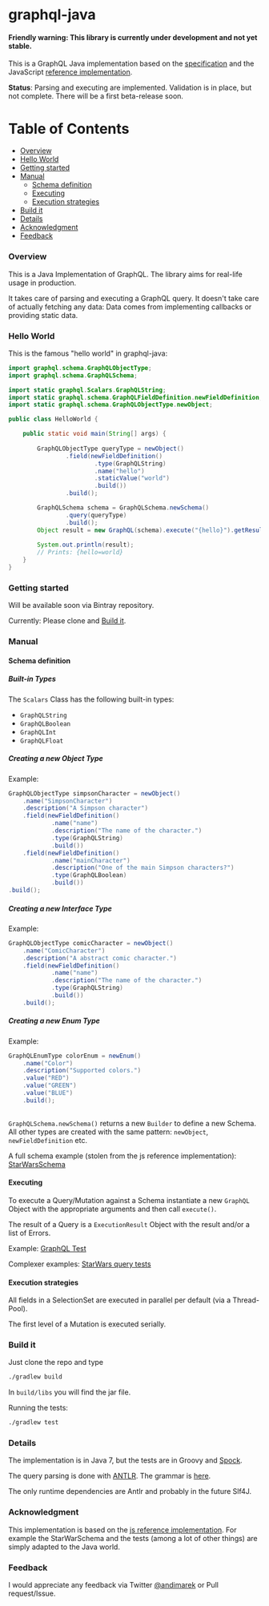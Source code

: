 # graphql-java

#### Friendly warning: This library is currently under development and not yet stable.     

This is a GraphQL Java implementation based on the [specification](https://github.com/facebook/graphql) 
and the JavaScript [reference implementation](https://github.com/graphql/graphql-js).
 

**Status**: Parsing and executing are implemented. Validation is in place, but not complete.
There will be a first beta-release soon.  

# Table of Contents
 
- [Overview](#overview)
- [Hello World](#hello-world)
- [Getting started](#getting-started)
- [Manual](#manual)
    - [Schema definition](#schema-definition)
    - [Executing](#executing)
    - [Execution strategies](#execution-strategies)
- [Build it](#build-it)
- [Details](#details)
- [Acknowledgment](#acknowledgment)
- [Feedback](#feedback)
 

### Overview

This is a Java Implementation of GraphQL. The library aims for real-life usage in production. 
  
It takes care of parsing and executing a GraphQL query. It doesn't take care of actually fetching any data:
Data comes from implementing callbacks or providing static data.



### Hello World

This is the famous "hello world" in graphql-java: 

```java
import graphql.schema.GraphQLObjectType;
import graphql.schema.GraphQLSchema;

import static graphql.Scalars.GraphQLString;
import static graphql.schema.GraphQLFieldDefinition.newFieldDefinition;
import static graphql.schema.GraphQLObjectType.newObject;

public class HelloWorld {

    public static void main(String[] args) {
    
        GraphQLObjectType queryType = newObject()
                .field(newFieldDefinition()
                        .type(GraphQLString)
                        .name("hello")
                        .staticValue("world")
                        .build())
                .build();

        GraphQLSchema schema = GraphQLSchema.newSchema()
                .query(queryType)
                .build();
        Object result = new GraphQL(schema).execute("{hello}").getResult();
        
        System.out.println(result);
        // Prints: {hello=world}
    }
}
```

### Getting started

Will be available soon via Bintray repository.

Currently: Please clone and [Build it](#build-it).
 
  
### Manual
  
#### Schema definition

##### Built-in Types

The `Scalars` Class has the following built-in types:

* `GraphQLString`
* `GraphQLBoolean`
* `GraphQLInt`
* `GraphQLFloat`

##### Creating a new Object Type

Example:
```java
GraphQLObjectType simpsonCharacter = newObject()
    .name("SimpsonCharacter")
    .description("A Simpson character")
    .field(newFieldDefinition()
            .name("name")
            .description("The name of the character.")
            .type(GraphQLString)
            .build())
    .field(newFieldDefinition()
            .name("mainCharacter")
            .description("One of the main Simpson characters?")
            .type(GraphQLBoolean)
            .build())                    
.build();

```

##### Creating a new Interface Type

Example:
```java
GraphQLObjectType comicCharacter = newObject()
    .name("ComicCharacter")
    .description("A abstract comic character.")
    .field(newFieldDefinition()
            .name("name")
            .description("The name of the character.")
            .type(GraphQLString)
            .build())
    .build();

```

##### Creating a new Enum Type

Example:
```java
GraphQLEnumType colorEnum = newEnum()
    .name("Color")
    .description("Supported colors.")
    .value("RED")
    .value("GREEN")
    .value("BLUE")
    .build();
       
```



`GraphQLSchema.newSchema()` returns a new `Builder` to define a new Schema. All other types are created with the same pattern:
`newObject`, `newFieldDefinition` etc.

A full schema example (stolen from the js reference implementation): [StarWarsSchema](src/test/groovy/graphql/StarWarsSchema.java)

#### Executing 

To execute a Query/Mutation against a Schema instantiate a new `GraphQL` Object with the appropriate arguments and then call `execute()`.
 
The result of a Query is a `ExecutionResult` Object with the result and/or a list of Errors.

Example: [GraphQL Test](src/test/groovy/graphql/GraphQLTest.groovy)

Complexer examples: [StarWars query tests](src/test/groovy/graphql/StarWarsQueryTest.groovy)


#### Execution strategies

All fields in a SelectionSet are executed in parallel per default (via a Thread-Pool). 

The first level of a Mutation is executed serially.  

### Build it 

Just clone the repo and type 

```sh
./gradlew build
```

In `build/libs` you will find the jar file.

Running the tests:

```sh
./gradlew test
```



### Details

The implementation is in Java 7, but the tests are in Groovy and [Spock](https://github.com/spockframework/spock).

The query parsing is done with [ANTLR](http://www.antlr.org). The grammar is [here](src/main/grammar/Graphql.g4).

The only runtime dependencies are Antlr and probably in the future Slf4J.
 
### Acknowledgment

This implementation is based on the [js reference implementation](https://github.com/graphql/graphql-js).
For example the StarWarSchema and the tests (among a lot of other things) are simply adapted to the Java world.
 
### Feedback

I would appreciate any feedback via Twitter [@andimarek](https://twitter.com/andimarek) or Pull request/Issue.


